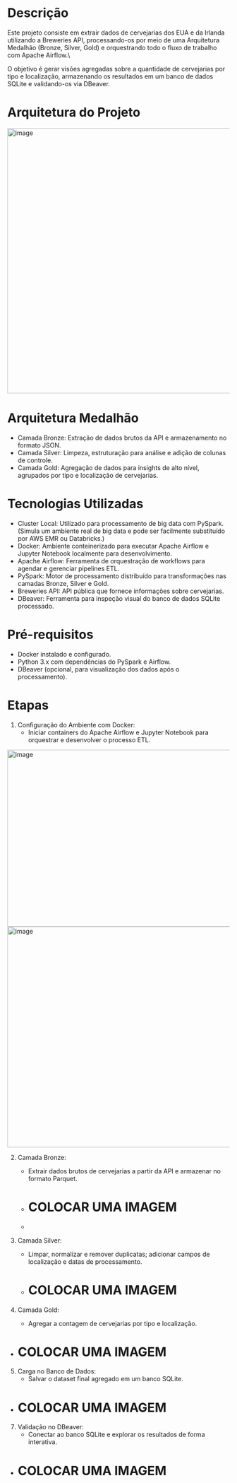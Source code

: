 # Descrição
Este projeto consiste em extrair dados de cervejarias dos EUA e da Irlanda utilizando a Breweries API, processando-os por meio de uma Arquitetura Medalhão (Bronze, Silver, Gold) e orquestrando todo o fluxo de trabalho com Apache Airflow.\

O objetivo é gerar visões agregadas sobre a quantidade de cervejarias por tipo e localização, armazenando os resultados em um banco de dados SQLite e validando-os via DBeaver.

# Arquitetura do Projeto
<img width="800" height="600" alt="image" src="https://github.com/user-attachments/assets/509a1a6c-ac64-4de7-831d-9320cbb0638b" />

# Arquitetura Medalhão
- Camada Bronze: Extração de dados brutos da API e armazenamento no formato JSON.
- Camada Silver: Limpeza, estruturação para análise e adição de colunas de controle.
- Camada Gold: Agregação de dados para insights de alto nível, agrupados por tipo e localização de cervejarias.

# Tecnologias Utilizadas
- Cluster Local: Utilizado para processamento de big data com PySpark. (Simula um ambiente real de big data e pode ser facilmente substituído por AWS EMR ou Databricks.)
- Docker: Ambiente conteinerizado para executar Apache Airflow e Jupyter Notebook localmente para desenvolvimento.
- Apache Airflow: Ferramenta de orquestração de workflows para agendar e gerenciar pipelines ETL.
- PySpark: Motor de processamento distribuído para transformações nas camadas Bronze, Silver e Gold.
- Breweries API: API pública que fornece informações sobre cervejarias.
- DBeaver: Ferramenta para inspeção visual do banco de dados SQLite processado.

# Pré-requisitos
- Docker instalado e configurado.
- Python 3.x com dependências do PySpark e Airflow.
- DBeaver (opcional, para visualização dos dados após o processamento).

# Etapas
1. Configuração do Ambiente com Docker:
   - Iniciar containers do Apache Airflow e Jupyter Notebook para orquestrar e desenvolver o processo ETL.
<img width="600" height="400" alt="image" src="https://github.com/user-attachments/assets/4b2834a3-7d25-4cba-83f9-fda85562aded" />
<img width="1200" height="500" alt="image" src="https://github.com/user-attachments/assets/ac3b4120-ee8b-492b-9431-f4f8aa75c233" />

2. Camada Bronze:
   - Extrair dados brutos de cervejarias a partir da API e armazenar no formato Parquet.
   - # COLOCAR UMA IMAGEM
  
   - 
3. Camada Silver:
   - Limpar, normalizar e remover duplicatas; adicionar campos de localização e datas de processamento.
   - # COLOCAR UMA IMAGEM
  
   
4. Camada Gold:
   - Agregar a contagem de cervejarias por tipo e localização.
  - # COLOCAR UMA IMAGEM
  
5. Carga no Banco de Dados:
   - Salvar o dataset final agregado em um banco SQLite.
  - # COLOCAR UMA IMAGEM

7. Validação no DBeaver:
   - Conectar ao banco SQLite e explorar os resultados de forma interativa.
  - # COLOCAR UMA IMAGEM
